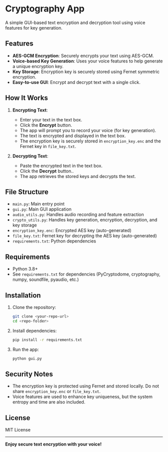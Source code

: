 
# Cryptography App

A simple GUI-based text encryption and decryption tool using voice features for key generation.

## Features
- **AES-GCM Encryption**: Securely encrypts your text using AES-GCM.
- **Voice-based Key Generation**: Uses your voice features to help generate a unique encryption key.
- **Key Storage**: Encryption key is securely stored using Fernet symmetric encryption.
- **Easy-to-use GUI**: Encrypt and decrypt text with a single click.

## How It Works
1. **Encrypting Text**:
    - Enter your text in the text box.
    - Click the **Encrypt** button.
    - The app will prompt you to record your voice (for key generation).
    - The text is encrypted and displayed in the text box.
    - The encryption key is securely stored in `encryption_key.enc` and the Fernet key in `file_key.txt`.

2. **Decrypting Text**:
    - Paste the encrypted text in the text box.
    - Click the **Decrypt** button..
    - The app retrieves the stored keys and decrypts the text.

## File Structure 
- `main.py`: Main entry point
- `gui.py`: Main GUI application
- `audio_utils.py`: Handles audio recording and feature extraction
- `crypto_utils.py`: Handles key generation, encryption, decryption, and key storage
- `encryption_key.enc`: Encrypted AES key (auto-generated)
- `file_key.txt`: Fernet key for decrypting the AES key (auto-generated)
- `requirements.txt`: Python dependencies

## Requirements
- Python 3.8+
- See `requirements.txt` for dependencies (PyCryptodome, cryptography, numpy, soundfile, pyaudio, etc.)

## Installation
1. Clone the repository:
   ```sh
   git clone <your-repo-url>
   cd <repo-folder>
   ```
2. Install dependencies:
   ```sh
   pip install -r requirements.txt
   ```
3. Run the app:
   ```sh
   python gui.py
   ```

## Security Notes
- The encryption key is protected using Fernet and stored locally. Do not share `encryption_key.enc` or `file_key.txt`.
- Voice features are used to enhance key uniqueness, but the system entropy and time are also included.

## License
MIT License

---

**Enjoy secure text encryption with your voice!**
